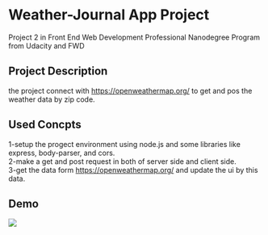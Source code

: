 # Weather-Journal App Project
Project 2 in Front End Web Development Professional Nanodegree Program from Udacity and FWD

## Project Description
the project connect with https://openweathermap.org/ to get and pos the weather data by zip code.

## Used Concpts
1-setup the progect environment using node.js and some libraries like express, body-parser, and cors.</br>
2-make a get and post request in both of server side and client side.</br>
3-get the data form https://openweathermap.org/ and update the ui by this data.</br>

## Demo
<img src="https://user-images.githubusercontent.com/49378579/119438602-e3992600-bd20-11eb-9d27-e10d32d922f3.gif">
